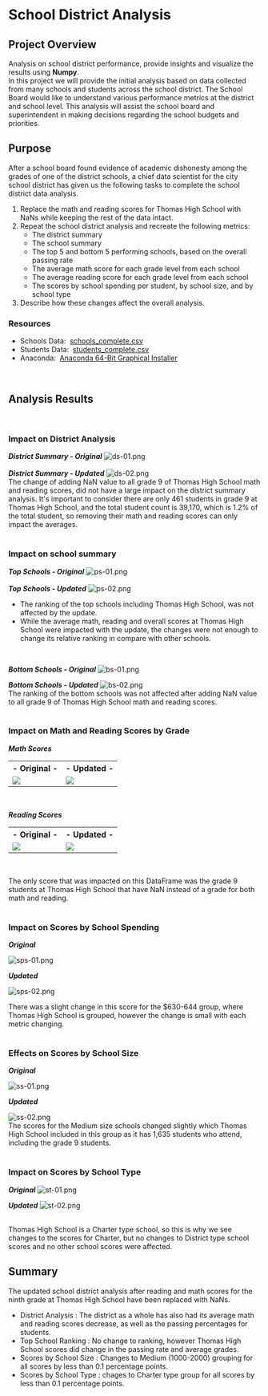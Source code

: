 # School District Analysis

## Project Overview

Analysis on school district performance, provide insights and visualize the results using <b>Numpy</b>.<br/>
In this project we will provide the initial analysis based on data collected from many schools and students across the school district.
The School Board would like to understand various performance metrics at the district and school level. This analysis will assist the school board and superintendent in making decisions regarding the school budgets and priorities.

## Purpose
After a school board found evidence of academic dishonesty among the grades of one of the district schools, a chief data scientist for the city school district has given us the following tasks to complete the school district data analysis.

1. Replace the math and reading scores for Thomas High School with NaNs while keeping the rest of the data intact.
2. Repeat the school district analysis and recreate the following metrics:
    - The district summary
    - The school summary
    - The top 5 and bottom 5 performing schools, based on the overall passing rate
    - The average math score for each grade level from each school
    - The average reading score for each grade level from each school
    - The scores by school spending per student, by school size, and by school type
3. Describe how these changes affect the overall analysis.

### Resources
- Schools Data:&nbsp; [schools_complete.csv](/Resources/schools_complete.csv)<br/>
- Students Data:&nbsp; [students_complete.csv](/Resources/students_complete.csv)<br/>
- Anaconda:&nbsp; [Anaconda 64-Bit Graphical Installer](https://www.anaconda.com/products/distribution)<br/>

<br/>

## Analysis Results 
<br/>

### Impact on District Analysis

 ***District Summary - Original***
 ![ds-01.png](/images/ds-01.png)
 <br/><br/>
 ***District Summary - Updated***
 ![ds-02.png](/images/ds-02.png) 
 <br/>
The change of adding NaN value to all grade 9 of Thomas High School math and reading scores, did not have a large impact on the district summary analysis. It's important to consider there are only 461 students in grade 9 at Thomas High School, and the total student count is 39,170, which is 1.2% of the total student, so removing their math and reading scores can only impact the averages. <br/>
<br/>


### Impact on school summary

***Top Schools - Original***
![ps-01.png](/images/ps-01.png)
<br/><br/>
***Top Schools - Updated***
![ps-02.png](/images/ps-02.png)

- The ranking of the top schools including Thomas High School, was not affected by the update.
- While the average math, reading and overall scores at Thomas High School were impacted with the update, the changes were not enough to change its relative ranking in compare with other schools.
<br/>

***Bottom Schools - Original***
![bs-01.png](/images/bs-01.png)

***Bottom Schools - Updated***
![bs-02.png](/images/bs-02.png)
<br/>
The ranking of the bottom schools was not affected after adding NaN value to all grade 9 of Thomas High School math and reading scores.
<br/>
<br/>

### Impact on Math and Reading Scores by Grade

***Math Scores***

<table>
  <tr>
    <th>- Original -</th>
    <th>- Updated -</th>
  </tr>
  <tr>
    <td><img src="images/ms-01.png"></td>
    <td><img src="images/ms-02.png"></td>
  </tr>
</table>

<br/>

***Reading Scores***

<table>
  <tr>
    <th>- Original -</th>
    <th>- Updated -</th>
  </tr>
  <tr>
    <td><img src="images/rs-01.png"></td>
    <td><img src="images/rs-02.png"></td>
  </tr>
</table>
<br/>

The only score that was impacted on this DataFrame was the grade 9 students at Thomas High School that have NaN instead of a grade for both math and reading.
<br/>
<br/>

### Impact on Scores by School Spending

***Original***

![sps-01.png](/images/sps-01.png)

***Updated***

![sps-02.png](/images/sps-02.png)
<br/>

There was a slight change in this score for the $630-644 group, where Thomas High School is grouped, however the change is small with each metric changing.
<br/>
<br/>


### Effects on Scores by School Size

***Original***

![ss-01.png](/images/ss-01.png)
<br/>

***Updated***

![ss-02.png](/images/ss-02.png)
<br/>
The scores for the Medium size schools changed slightly which Thomas High School included in this group as it has 1,635 students who attend, including the grade 9 students.
<br/>
<br/>

### Impact on Scores by School Type

***Original***
![st-01.png](/images/st-01.png)

***Updated***
![st-02.png](/images/st-02.png)

<br/>
Thomas High School is a Charter type school, so this is why we see changes to the scores for Charter, but no changes to District type school scores and no other school scores were affected.

## Summary
The updated school district analysis after reading and math scores for the ninth grade at Thomas High School have been replaced with NaNs.

- District Analysis : The district as a whole has also had its average math and reading scores decrease, as well as the passing percentages for students.
- Top School Ranking : No change to ranking, however Thomas High School scores did change in the passing rate and average grades.
- Scores by School Size : Changes to Medium (1000-2000) grouping for all scores by less than 0.1 percentage points.
- Scores by School Type : chages to Charter type group for all scores by less than 0.1 percentage points.
 

<br/>
